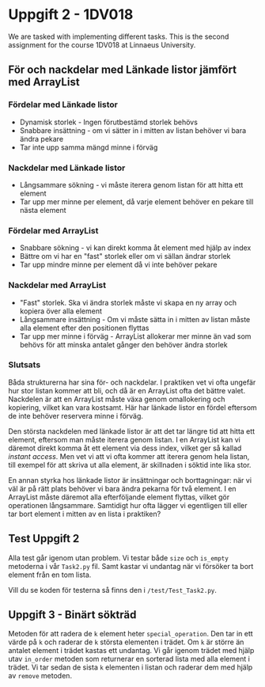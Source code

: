 # Uppgift 2 - 1DV018

We are tasked with implementing different tasks. This is the second assignment for the course 1DV018 at Linnaeus University.

## För och nackdelar med Länkade listor jämfört med ArrayList

### Fördelar med Länkade listor

- Dynamisk storlek - Ingen förutbestämd storlek behövs
- Snabbare insättning - om vi sätter in i mitten av listan behöver vi bara ändra pekare
- Tar inte upp samma mängd minne i förväg

### Nackdelar med Länkade listor

- Långsammare sökning - vi måste iterera genom listan för att hitta ett element
- Tar upp mer minne per element, då varje element behöver en pekare till nästa element

### Fördelar med ArrayList

- Snabbare sökning - vi kan direkt komma åt element med hjälp av index
- Bättre om vi har en "fast" storlek eller om vi sällan ändrar storlek
- Tar upp mindre minne per element då vi inte behöver pekare

### Nackdelar med ArrayList

- "Fast" storlek. Ska vi ändra storlek måste vi skapa en ny array och kopiera över alla element
- Långsammare insättning - Om vi måste sätta in i mitten av listan måste alla element efter den positionen flyttas
- Tar upp mer minne i förväg - ArrayList allokerar mer minne än vad som behövs för att minska antalet gånger den behöver ändra storlek

### Slutsats

Båda strukturerna har sina för- och nackdelar. I praktiken vet vi ofta ungefär hur stor listan kommer att bli, och då är en ArrayList ofta det bättre valet. Nackdelen är att en ArrayList måste växa genom omallokering och kopiering, vilket kan vara kostsamt. Här har länkade listor en fördel eftersom de inte behöver reservera minne i förväg.

Den största nackdelen med länkade listor är att det tar längre tid att hitta ett element, eftersom man måste iterera genom listan. I en ArrayList kan vi däremot direkt komma åt ett element via dess index, vilket ger så kallad *instant access*. Men vet vi att vi ofta kommer att iterera genom hela listan, till exempel för att skriva ut alla element, är skillnaden i söktid inte lika stor.

En annan styrka hos länkade listor är insättningar och borttagningar: när vi väl är på rätt plats behöver vi bara ändra pekarna för två element. I en ArrayList måste däremot alla efterföljande element flyttas, vilket gör operationen långsammare. Samtidigt hur ofta lägger vi egentligen till eller tar bort element i mitten av en lista i praktiken?

## Test Uppgift 2

Alla test går igenom utan problem. Vi testar både `size` och `is_empty` metoderna i vår `Task2.py` fil. Samt kastar vi undantag när vi försöker ta bort element från en tom lista.

Vill du se koden för testerna så finns den i `/test/Test_Task2.py`.

## Uppgift 3 - Binärt sökträd

Metoden för att radera de `k` element heter `special_operation`. Den tar in ett värde på `k` och raderar de `k` största elementen i trädet.
Om `k` är större än antalet element i trädet kastas ett undantag.
Vi går igenom trädet med hjälp utav `in_order` metoden som returnerar en sorterad lista med alla element i trädet. Vi tar sedan de sista `k` elementen i listan och raderar dem med hjälp av `remove` metoden.
